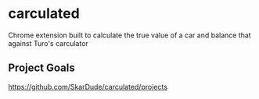 # carculated
Chrome extension built to calculate the true value of a car and balance that against Turo's carculator


## Project Goals
https://github.com/SkarDude/carculated/projects
